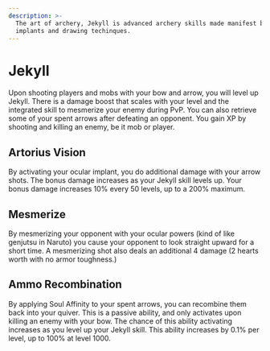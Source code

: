 ```yaml
---
description: >-
  The art of archery, Jekyll is advanced archery skills made manifest by ocular
  implants and drawing techinques.
---
```


# Jekyll

Upon shooting players and mobs with your bow and arrow, you will level up Jekyll. There is a damage boost that scales with your level and the integrated skill to mesmerize your enemy during PvP. You can also retrieve some of your spent arrows after defeating an opponent. You gain XP by shooting and killing an enemy, be it mob or player.

## Artorius Vision

By activating your ocular implant, you do additional damage with your arrow shots. The bonus damage increases as your Jekyll skill levels up. Your bonus damage increases 10% every 50 levels, up to a 200% maximum.

## Mesmerize

By mesmerizing your opponent with your ocular powers (kind of like genjutsu in Naruto) you cause your opponent to look straight upward for a short time. A mesmerizing shot also deals an additional 4 damage (2 hearts worth with no armor toughness.)

## Ammo Recombination

By applying Soul Affinity to your spent arrows, you can recombine them back into your quiver. This is a passive ability, and only activates upon killing an enemy with your bow. The chance of this ability activating increases as you level up your Jekyll skill. This ability increases by 0.1% per level, up to 100% at level 1000.
